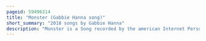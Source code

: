 ```yaml
---
pageid: 59496314
title: "Monster (Gabbie Hanna song)"
short_summary: "2018 songs by Gabbie Hanna"
description: "Monster is a Song recorded by the american Internet Personality and Singer Gabbie Hanna. It was independently released for digital Download on October 26, 2018, simultaneously with its Encore titled 'Monster '. Both Tracks were written by Hanna and some Randoms, while Production was solely handled by the Latter. The Lyrics of 'Monster' explore the Theme of losing Friends and Self-Analysis, and the Song prominently features Hanna Belting."
---
```

